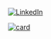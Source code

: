 <p align="left">
  <a href="https://www.linkedin.com/in/pedro-gustavo-juchimiuk-22ab0523b/" title="LinkedIn">
  <img src="https://img.shields.io/badge/-Linkedin-0e76a8?style=flat-square&logo=Linkedin&logoColor=white&link=LINK-DO-SEU-LINKEDIN" alt="LinkedIn"/></a>
</p>


[![card](https://github-readme-stats.vercel.app/api?username=Pedrogus&theme=default)](https://github.com/anuraghazra/github-readme-stats)
